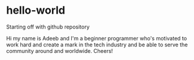 # hello-world
Starting off with github repository

Hi my name is Adeeb and I'm a beginner programmer who's motivated to work hard and create a mark in the tech industry and be able to serve the community around and worldwide. Cheers!
